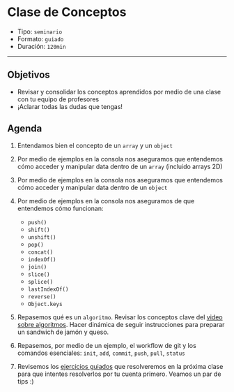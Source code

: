 # Clase de Conceptos

- Tipo: `seminario`
- Formato: `guiado`
- Duración: `120min`

***

## Objetivos

- Revisar y consolidar los conceptos aprendidos por medio de una clase con tu
  equipo de profesores
- ¡Aclarar todas las dudas que tengas!

## Agenda

1. Entendamos bien el concepto de un `array` y un `object`

2. Por medio de ejemplos en la consola nos aseguramos que entendemos cómo
   acceder y manipular data dentro de un `array` (incluido arrays 2D)

3. Por medio de ejemplos en la consola nos aseguramos que entendemos cómo
   acceder y manipular data dentro de un `object`

4. Por medio de ejemplos en la consola nos aseguramos de que entendemos cómo
   funcionan:

   + `push()`
   + `shift()`
   + `unshift()`
   + `pop()`
   + `concat()`
   + `indexOf()`
   + `join()`
   + `slice()`
   + `splice()`
   + `lastIndexOf()`
   + `reverse()`
   + `Object.keys`

5. Repasemos qué es un `algoritmo`. Revisar los conceptos clave del [video
  sobre algoritmos](https://www.youtube.com/watch?v=U3CGMyjzlvM). Hacer
  dinámica de seguir instrucciones para preparar un sandwich de jamón y queso.

6. Repasemos, por medio de un ejemplo, el workflow de git y los comandos
  esenciales: `init`, `add`, `commit`, `push`, `pull`, `status`

7. Revisemos los [ejercicios guiados](12-guided-exercises) que resolveremos en
  la próxima clase para que intentes resolverlos por tu cuenta primero. Veamos
  un par de tips :)
